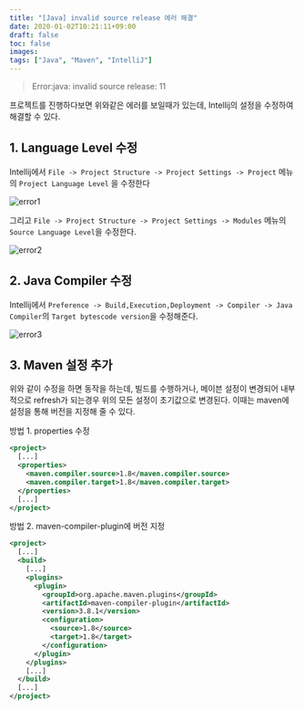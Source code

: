 ```yaml
---
title: "[Java] invalid source release 에러 해결"
date: 2020-01-02T10:21:11+09:00
draft: false
toc: false
images:
tags: ["Java", "Maven", "IntelliJ"]
---
```


> Error:java: invalid source release: 11

프로젝트를 진행하다보면 위와같은 에러를 보일때가 있는데, Intellij의 설정을 수정하여 해결할 수 있다.

## 1. Language Level 수정

Intellij에서 `File -> Project Structure -> Project Settings -> Project` 메뉴의 `Project Language Level` 을 수정한다

![error1](error1.png)

그리고 `File -> Project Structure -> Project Settings -> Modules` 메뉴의 `Source Language Level`을 수정한다.

![error2](error2.png)

## 2. Java Compiler 수정

Intellij에서 `Preference -> Build,Execution,Deployment -> Compiler -> Java Compiler`의 `Target bytescode version`을 수정해준다.

![error3](error3.png)


## 3. Maven 설정 추가

위와 같이 수정을 하면 동작을 하는데, 빌드를 수행하거나, 메이븐 설정이 변경되어 내부적으로 refresh가 되는경우 위의 모든 설정이 초기값으로 변경된다. 이때는 maven에 설정을 통해 버전을 지정해 줄 수 있다.

방법 1. properties 수정
```xml
<project>
  [...]
  <properties>
    <maven.compiler.source>1.8</maven.compiler.source>
    <maven.compiler.target>1.8</maven.compiler.target>
  </properties>
  [...]
</project>
```

방법 2. maven-compiler-plugin에 버전 지정
```xml
<project>
  [...]
  <build>
    [...]
    <plugins>
      <plugin>
        <groupId>org.apache.maven.plugins</groupId>
        <artifactId>maven-compiler-plugin</artifactId>
        <version>3.8.1</version>
        <configuration>
          <source>1.8</source>
          <target>1.8</target>
        </configuration>
      </plugin>
    </plugins>
    [...]
  </build>
  [...]
</project>
```
